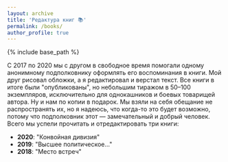 ```yaml
---
layout: archive
title: 'Редактура книг 📚'
permalink: /books/
author_profile: true
---
```


{% include base_path %}

С 2017 по 2020 мы с другом в свободное время помогали одному анонимному подполковнику оформлять его воспоминания в книги.
Мой друг рисовал обложки, а я редактировал и верстал текст. Все книги в итоге были "опубликованы", но небольшим тиражом
в 50–100 экземпляров, исключительно для однокашников и боевых товарищей автора. Ну и нам по копии в подарок. Мы взяли на себя обещание не распространять их, 
но я надеюсь, что когда-то это будет возможно, потому что подполковник этот — замечательный и добрый человек. Всего
мы успели прочитать и отредактировать три книги:

* <b>2020</b>: "Конвойная дивизия"
* <b>2019</b>: "Высшее политическое..."
* <b>2018</b>: "Место встреч"